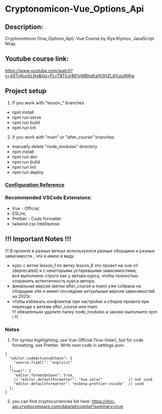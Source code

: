 # Cryptonomicon-Vue_Options_Api

## Description:

Cryptonomicon (Vue_Options_Api). Vue Course by Illya Klymov, JavaScript Ninja.

## Youtube course link:

https://www.youtube.com/watch?v=4XTy6ucbLNg&list=PLvTBThJr861yMBhpKafII3HZLAYujuNWw

## Project setup

1. If you work with "lesson\_" branches

- npm install
- npm run serve
- npm run build
- npm run lint

2. If you work with "main" or "after_course" branches

- manually delete "node_modules" directory
- npm install
- npm run dev
- npm run build
- npm run lint
- npm run deploy

### [Configuration Reference](https://cli.vuejs.org/config/)

### Recommended VSCode Extensions:

- Vue - Official;
- ESLint;
- Prettier - Code formatter
- tailwind css Intellisense

## !!! Important Notes !!!

!!! В проекте в разных ветках используются разные сборщики и разные зависимости , что я имею в виду:

- курс с ветки lesson_1 по ветку lesson_8 это проект на vue-cli (deprecated) и с некоторыми устаревшими зависимостями; <br>
  все выполнено строго как у автора курса, чтобы полностью сохранить аутентичность курса автора.
- финальная версия (ветки after_course и main) уже собрана на сборщике vite и имеет последние актуальные версии зависимостей на 2025г.
- чтобы избежать конфликтов при настройке и сборке проекта при переходе к веткам after_course или main: <br>
  !!! обязательно удалите папку node_modules и заново выполните npm i !!!

### Notes

1. For syntax highlighting, use Vue-Official (Vue-Volar), but for code formatting, use Prettier.
   Write next code in settings.json:

```
{
  "editor.codeActionsOnSave": {
    "source.fixAll": "explicit"
  },
  "[vue]": {
    "editor.formatOnSave": true,
    // "editor.defaultFormatter": "Vue.volar"            // not used
    "editor.defaultFormatter": "esbenp.prettier-vscode"  // used
  },
}

```

2. you can find cryptocurrencies list here:
   https://min-api.cryptocompare.com/data/all/coinlist?summary=true
